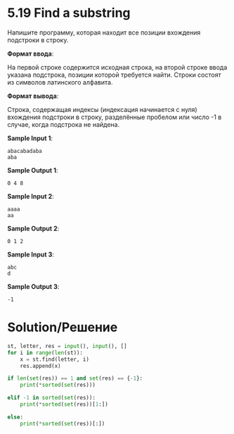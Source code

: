 # 5.19 Find a substring

Напишите программу, которая находит все позиции вхождения подстроки в строку.

**Формат ввода**:

На первой строке содержится исходная строка, на второй строке ввода указана подстрока, позиции которой требуется найти.
Строки состоят из символов латинского алфавита.

**Формат вывода**:

Строка, содержащая индексы (индексация начинается с нуля) вхождения подстроки в строку, разделённые пробелом или число
-1 в случае, когда подстрока не найдена.

**Sample Input 1**:

```
abacabadaba
aba
```

**Sample Output 1**:

`0 4 8`

**Sample Input 2**:

```
aaaa
aa
```

**Sample Output 2**:

`0 1 2`

**Sample Input 3**:

```
abc
d
```

**Sample Output 3**:

`-1`

# Solution/Решение

```python
st, letter, res = input(), input(), []
for i in range(len(st)):
    x = st.find(letter, i)
    res.append(x)

if len(set(res)) == 1 and set(res) == {-1}:
    print(*sorted(set(res)))

elif -1 in sorted(set(res)):
    print(*sorted(set(res))[1:])

else:
    print(*sorted(set(res))[:])
```
